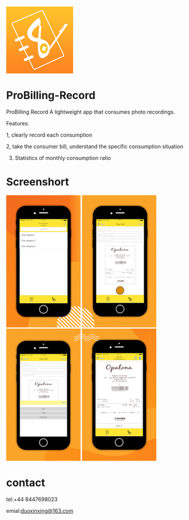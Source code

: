 ![image](https://github.com/ttvkenvin/ProBilling-Record/blob/master/180x180.png)

# ProBilling-Record

ProBilling Record A lightweight app that consumes photo recordings.

Features:

1, clearly record each consumption

2, take the consumer bill, understand the specific consumption situation

3. Statistics of monthly consumption ratio

# Screenshort
![image](https://github.com/ttvkenvin/ProBilling-Record/blob/master/1.png)
![image](https://github.com/ttvkenvin/ProBilling-Record/blob/master/2.png)
![image](https://github.com/ttvkenvin/ProBilling-Record/blob/master/3.png)
![image](https://github.com/ttvkenvin/ProBilling-Record/blob/master/4.png)

# contact

tel:+44 8447698023

emial:duoxinxing@163.com
